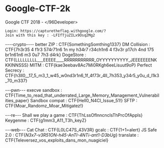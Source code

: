 # Google-CTF-2k

Google CTF 2018 - </96Developer>

    Login: https://capturetheflag.withgoogle.com/?
    Join with this key : -LFIfTjuZILx9Osq2Mg2

----crypto----
better ZIP : CTF{SomethingSomthing1337}
DM Collision : CTF{7h3r35 4 f1r3 574r71n6 1n my h34r7 r34ch1n6 4 f3v3r p17ch 4nd 175 br1n61n6 m3 0u7 7h3 d4rk}
DogeStore : CTF{LLLLLLLLL___EEEEE____RRRRRRRRRRR_OYYYYYYYYYY_JEEEEEEENKKKINNSSS}
MITM : CTF{kae3eebav8Ac7Mi0RKgh6eeLisuut9oP}
Perfect Secrecy : CTF{h3ll0__17_5_m3_1_w45_w0nd3r1n6_1f_4f73r_4ll_7h353_y34r5_y0u_d_l1k3_70_m337}

---pwn---
execve sandbox : CTF{Time_to_read_that_underrated_Large_Memory_Management_Vulnerabilities_paper}
Sandbox compat : CTF{Hell0_N4Cl_Issue_51!}
SFTP : CTF{Moar_Randomz_Moar_Mitigatez!}

---re---
Shall we play a game : CTF{ThLssOfInncncIsThPrcOfAppls}
Keygenme : CTF{g1mm3_A11_T3h_keyZ}

---web---
Cat Chat : CTF{L0LC47S_43V3R}
gcalc : CTF{1+1=alert}
JS Safe 2.0 : CTF{_N3x7-v3R51ON-h45-AnTI-4NTi-ant1-D3bUg_}
translate : CTF{Televersez_vos_exploits_dans_mon_nuagiciel}
